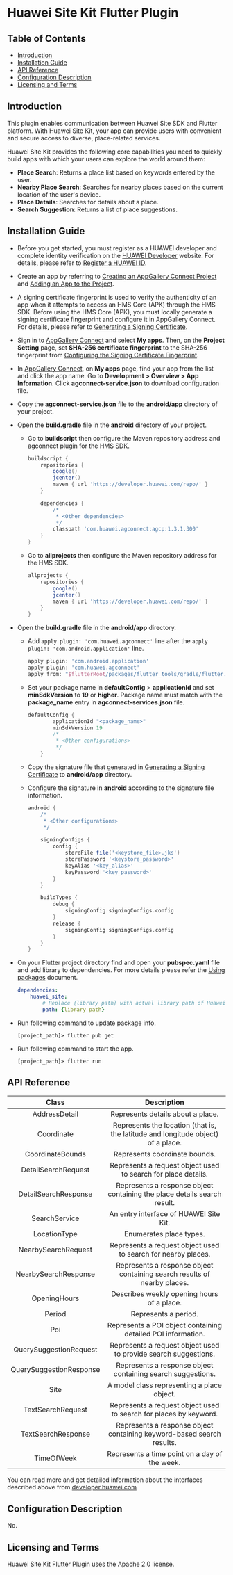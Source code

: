 # Huawei Site Kit Flutter Plugin

## Table of Contents
* [Introduction](#introduction)
* [Installation Guide](#installation-guide)
* [API Reference](#api-reference)
* [Configuration Description](#configuration-description)
* [Licensing and Terms](#licensing-and-terms)

## Introduction

This plugin enables communication between Huawei Site SDK and Flutter platform. With Huawei Site Kit, your app can provide users with convenient and secure access to diverse, place-related services.

Huawei Site Kit provides the following core capabilities you need to quickly build apps with which your users can explore the world around them:
- **Place Search**: Returns a place list based on keywords entered by the user.
- **Nearby Place Search**: Searches for nearby places based on the current location of the user's device.
- **Place Details**: Searches for details about a place.
- **Search Suggestion**: Returns a list of place suggestions.

## Installation Guide

- Before you get started, you must register as a HUAWEI developer and complete identity verification on the [HUAWEI Developer](https://developer.huawei.com/consumer/en/) website. For details, please refer to [Register a HUAWEI ID](https://developer.huawei.com/consumer/en/doc/10104).

- Create an app by referring to [Creating an AppGallery Connect Project](https://developer.huawei.com/consumer/en/doc/development/AppGallery-connect-Guides/agc-get-started#h1-1587521853252) and [Adding an App to the Project](https://developer.huawei.com/consumer/en/doc/development/AppGallery-connect-Guides/agc-get-started#h1-1587521946133).

- A signing certificate fingerprint is used to verify the authenticity of an app when it attempts to access an HMS Core (APK) through the HMS SDK. Before using the HMS Core (APK), you must locally generate a signing certificate fingerprint and configure it in AppGallery Connect.  For details, please refer to [Generating a Signing Certificate](https://developer.huawei.com/consumer/en/codelab/HMSPreparation/index.html#3).

- Sign in to [AppGallery Connect](https://developer.huawei.com/consumer/en/service/josp/agc/index.html) and select **My apps**. Then, on the **Project Setting** page, set **SHA-256 certificate fingerprint** to the SHA-256 fingerprint from [Configuring the Signing Certificate Fingerprint](https://developer.huawei.com/consumer/en/doc/development/HMS-Guides/hms-site-configuringagc#h1-1578534708499).

- In [AppGallery Connect](https://developer.huawei.com/consumer/en/service/josp/agc/index.html), on **My apps** page, find your app from the list and click the app name. Go to **Development > Overview > App Information**. Click **agconnect-service.json** to download configuration file. 

- Copy the **agconnect-service.json** file to the **android/app** directory of your project.

- Open the **build.gradle** file in the **android** directory of your project.
    - Go to **buildscript** then configure the Maven repository address and agconnect plugin for the  HMS SDK.

        ```gradle
        buildscript {
            repositories {
                google()
                jcenter()
                maven { url 'https://developer.huawei.com/repo/' }
            }

            dependencies {
                /* 
                 * <Other dependencies>
                 */
                classpath 'com.huawei.agconnect:agcp:1.3.1.300'
            }
        }
        ```

    - Go to **allprojects** then configure the Maven repository address for the HMS SDK.

        ```gradle
        allprojects {
            repositories {
                google()
                jcenter()
                maven { url 'https://developer.huawei.com/repo/' }
            }
        }
        ```

- Open the **build.gradle** file in the **android/app** directory.

    - Add `apply plugin: 'com.huawei.agconnect'` line after the `apply plugin: 'com.android.application'` line.

        ```gradle
        apply plugin: 'com.android.application'
        apply plugin: 'com.huawei.agconnect'
        apply from: "$flutterRoot/packages/flutter_tools/gradle/flutter.gradle"
        ```

    - Set your package name in **defaultConfig** > **applicationId** and set **minSdkVersion** to **19** or **higher**.
        Package name must match with the **package_name** entry in **agconnect-services.json** file.
        ```gradle
        defaultConfig {
                applicationId "<package_name>"
                minSdkVersion 19
                /*
                 * <Other configurations>
                 */
            }
        ```

    - Copy the signature file that generated in [Generating a Signing Certificate](https://developer.huawei.com/consumer/en/codelab/HMSPreparation/index.html#3) to **android/app** directory.

    - Configure the signature in **android** according to the signature file information.

        ```gradle
        android {
            /*
             * <Other configurations>
             */

            signingConfigs {
                config {
                    storeFile file('<keystore_file>.jks')
                    storePassword '<keystore_password>'
                    keyAlias '<key_alias>'
                    keyPassword '<key_password>'
                }
            }

            buildTypes {
                debug {
                    signingConfig signingConfigs.config
                }
                release {
                    signingConfig signingConfigs.config
                }
            }
        }
        ```

- On your Flutter project directory find and open your **pubspec.yaml** file and add library to dependencies. For more details please refer the [Using packages](https://flutter.dev/docs/development/packages-and-plugins/using-packages#dependencies-on-unpublished-packages) document.

    ```yaml
    dependencies:
        huawei_site:
            # Replace {library path} with actual library path of Huawei Site Kit Flutter Plugin.
            path: {library path}
    ```

- Run following command to update package info.

    ```
    [project_path]> flutter pub get
    ```

- Run following command to start the app.

    ```
    [project_path]> flutter run
    ```

## API Reference

|          Class          |                                   Description                                    |
|:-----------------------:|:--------------------------------------------------------------------------------:|
|      AddressDetail      |                        Represents details about a place.                         |
|       Coordinate        | Represents the location (that is, the latitude and longitude object) of a place. |
|    CoordinateBounds     |                          Represents coordinate bounds.                           |
|   DetailSearchRequest   |          Represents a request object used to search for place details.           |
|  DetailSearchResponse   |     Represents a response object containing the place details search result.     |
|      SearchService      |                      An entry interface of HUAWEI Site Kit.                      |
|      LocationType       |                             Enumerates place types.                              |
|   NearbySearchRequest   |          Represents a request object used to search for nearby places.           |
|  NearbySearchResponse   |     Represents a response object containing search results of nearby places.     |
|      OpeningHours       |                    Describes weekly opening hours of a place.                    |
|         Period          |                               Represents a period.                               |
|           Poi           |           Represents a POI object containing detailed POI information.           |
| QuerySuggestionRequest  |         Represents a request object used to provide search suggestions.          |
| QuerySuggestionResponse |           Represents a response object containing search suggestions.            |
|          Site           |                    A model class representing a place object.                    |
|    TextSearchRequest    |        Represents a request object used to search for places by keyword.         |
|   TextSearchResponse    |      Represents a response object containing keyword-based search results.       |
|       TimeOfWeek        |                  Represents a time point on a day of the week.                   |

You can read more and get detailed information about the interfaces described above from [developer.huawei.com](https://developer.huawei.com)

## Configuration Description

No.

## Licensing and Terms

Huawei Site Kit Flutter Plugin uses the Apache 2.0 license.
